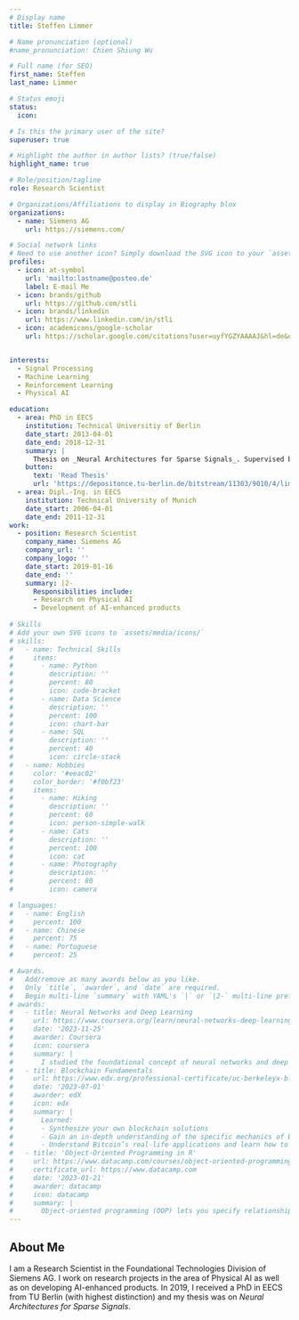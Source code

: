 ```yaml
---
# Display name
title: Steffen Limmer

# Name pronunciation (optional)
#name_pronunciation: Chien Shiung Wu

# Full name (for SEO)
first_name: Steffen
last_name: Limmer

# Status emoji
status:
  icon: 

# Is this the primary user of the site?
superuser: true

# Highlight the author in author lists? (true/false)
highlight_name: true

# Role/position/tagline
role: Research Scientist

# Organizations/Affiliations to display in Biography blox
organizations:
  - name: Siemens AG
    url: https://siemens.com/

# Social network links
# Need to use another icon? Simply download the SVG icon to your `assets/media/icons/` folder.
profiles:
  - icon: at-symbol
    url: 'mailto:lastname@posteo.de'
    label: E-mail Me
  - icon: brands/github
    url: https://github.com/stli
  - icon: brands/linkedin
    url: https://www.linkedin.com/in/stli
  - icon: academicons/google-scholar
    url: https://scholar.google.com/citations?user=uyfYGZYAAAAJ&hl=de&oi=ao


interests:
  - Signal Processing
  - Machine Learning
  - Reinforcement Learning
  - Physical AI

education:
  - area: PhD in EECS
    institution: Technical Universitiy of Berlin
    date_start: 2013-04-01
    date_end: 2018-12-31
    summary: |
      Thesis on _Neural Architectures for Sparse Signals_. Supervised by [Prof Slawomir Stanczak].
    button:
      text: 'Read Thesis'
      url: 'https://depositonce.tu-berlin.de/bitstream/11303/9010/4/limmer_steffen.pdf'
  - area: Dipl.-Ing. in EECS
    institution: Technical University of Munich
    date_start: 2006-04-01
    date_end: 2011-12-31
work:
  - position: Research Scientist
    company_name: Siemens AG
    company_url: ''
    company_logo: ''
    date_start: 2019-01-16
    date_end: ''
    summary: |2-
      Responsibilities include:
      - Research on Physical AI
      - Development of AI-enhanced products
  
# Skills
# Add your own SVG icons to `assets/media/icons/`
# skills:
#   - name: Technical Skills
#     items:
#       - name: Python
#         description: ''
#         percent: 80
#         icon: code-bracket
#       - name: Data Science
#         description: ''
#         percent: 100
#         icon: chart-bar
#       - name: SQL
#         description: ''
#         percent: 40
#         icon: circle-stack
#   - name: Hobbies
#     color: '#eeac02'
#     color_border: '#f0bf23'
#     items:
#       - name: Hiking
#         description: ''
#         percent: 60
#         icon: person-simple-walk
#       - name: Cats
#         description: ''
#         percent: 100
#         icon: cat
#       - name: Photography
#         description: ''
#         percent: 80
#         icon: camera

# languages:
#   - name: English
#     percent: 100
#   - name: Chinese
#     percent: 75
#   - name: Portuguese
#     percent: 25

# Awards.
#   Add/remove as many awards below as you like.
#   Only `title`, `awarder`, and `date` are required.
#   Begin multi-line `summary` with YAML's `|` or `|2-` multi-line prefix and indent 2 spaces below.
# awards:
#   - title: Neural Networks and Deep Learning
#     url: https://www.coursera.org/learn/neural-networks-deep-learning
#     date: '2023-11-25'
#     awarder: Coursera
#     icon: coursera
#     summary: |
#       I studied the foundational concept of neural networks and deep learning. By the end, I was familiar with the significant technological trends driving the rise of deep learning; build, train, and apply fully connected deep neural networks; implement efficient (vectorized) neural networks; identify key parameters in a neural network’s architecture; and apply deep learning to your own applications.
#   - title: Blockchain Fundamentals
#     url: https://www.edx.org/professional-certificate/uc-berkeleyx-blockchain-fundamentals
#     date: '2023-07-01'
#     awarder: edX
#     icon: edx
#     summary: |
#       Learned:
#       - Synthesize your own blockchain solutions
#       - Gain an in-depth understanding of the specific mechanics of Bitcoin
#       - Understand Bitcoin’s real-life applications and learn how to attack and destroy Bitcoin, Ethereum, smart contracts and Dapps, and alternatives to Bitcoin’s Proof-of-Work consensus algorithm
#   - title: 'Object-Oriented Programming in R'
#     url: https://www.datacamp.com/courses/object-oriented-programming-with-s3-and-r6-in-r
#     certificate_url: https://www.datacamp.com
#     date: '2023-01-21'
#     awarder: datacamp
#     icon: datacamp
#     summary: |
#       Object-oriented programming (OOP) lets you specify relationships between functions and the objects that they can act on, helping you manage complexity in your code. This is an intermediate level course, providing an introduction to OOP, using the S3 and R6 systems. S3 is a great day-to-day R programming tool that simplifies some of the functions that you write. R6 is especially useful for industry-specific analyses, working with web APIs, and building GUIs.
---
```


## About Me

I am a Research Scientist in the Foundational Technologies Division of Siemens AG. I work on research projects in the area of Physical AI as well as on developing AI-enhanced products.
In 2019, I received a PhD in EECS from TU Berlin (with highest distinction) and my thesis was on _Neural Architectures for Sparse Signals_.
